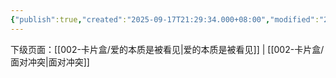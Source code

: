 ```yaml
---
{"publish":true,"created":"2025-09-17T21:29:34.000+08:00","modified":"2025-09-17T21:29:34.000+08:00","tags":["心理学","亲密关系"],"cssclasses":""}
---
```











下级页面：[[002-卡片盒/爱的本质是被看见\|爱的本质是被看见]] | [[002-卡片盒/面对冲突\|面对冲突]]

